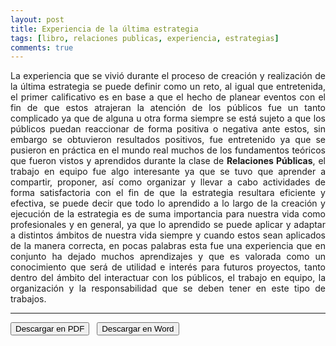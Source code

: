 ```yaml
---
layout: post
title: Experiencia de la última estrategia
tags: [libro, relaciones publicas, experiencia, estrategias]
comments: true
---
```


<div style="text-align:justify">
La experiencia que se vivió durante el proceso de creación y realización de la última estrategia se puede definir como un reto, al igual que entretenida, el primer calificativo es en base a que el hecho de planear eventos con el fin de que estos atrajeran la atención de los públicos fue un tanto complicado ya que de alguna u otra forma siempre se está sujeto a que los públicos puedan reaccionar de forma positiva o negativa ante estos, sin embargo se obtuvieron resultados positivos, fue entretenido ya que se pusieron en práctica en el mundo real muchos de los fundamentos teóricos que fueron vistos y aprendidos durante la clase de <b>Relaciones Públicas</b>, el trabajo en equipo fue algo interesante ya que se tuvo que aprender a compartir, proponer, así como organizar y llevar a cabo actividades de forma satisfactoria con el fin de que la estrategia resultara eficiente y efectiva, se puede decir que todo lo aprendido a lo largo de la creación y ejecución de la estrategia es de suma importancia para nuestra vida como profesionales y en general, ya que lo aprendido se puede aplicar y adaptar a distintos ámbitos de nuestra vida siempre y cuando estos sean aplicados de la manera correcta, en pocas palabras esta fue una experiencia que en conjunto ha dejado muchos aprendizajes y que es valorada como un conocimiento que será de utilidad e interés para futuros proyectos, tanto dentro del ámbito del interactuar con los públicos, el trabajo en equipo, la organización y la responsabilidad que se deben tener en este tipo de trabajos.
</div>

--------------------------------

<button name="PDF" class="btn-adn"> <a style="text-decoration:none; color: inherit" href="https://katherig.github.io/files/Experiencia-de-la-última-estrategia.pdf">Descargar en PDF</a> </button> &nbsp; <button name="Word" class="btn-adn"> <a style="text-decoration:none; color: inherit" href="https://katherig.github.io/files/Experiencia-de-la-última-estrategia.docx">Descargar en Word</a> </button>



